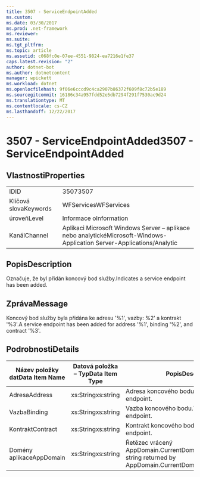 ```yaml
---
title: 3507 - ServiceEndpointAdded
ms.custom: 
ms.date: 03/30/2017
ms.prod: .net-framework
ms.reviewer: 
ms.suite: 
ms.tgt_pltfrm: 
ms.topic: article
ms.assetid: c068fc0e-07ee-4551-9824-ea7216e1fe37
caps.latest.revision: "2"
author: dotnet-bot
ms.author: dotnetcontent
manager: wpickett
ms.workload: dotnet
ms.openlocfilehash: 9f06e6cccd9c4ca2907b86372f609f8c72b5e189
ms.sourcegitcommit: 16186c34a957fdd52e5db7294f291f7530ac9d24
ms.translationtype: MT
ms.contentlocale: cs-CZ
ms.lasthandoff: 12/22/2017
---
```

# <a name="3507---serviceendpointadded"></a><span data-ttu-id="6b1e6-102">3507 - ServiceEndpointAdded</span><span class="sxs-lookup"><span data-stu-id="6b1e6-102">3507 - ServiceEndpointAdded</span></span>
## <a name="properties"></a><span data-ttu-id="6b1e6-103">Vlastnosti</span><span class="sxs-lookup"><span data-stu-id="6b1e6-103">Properties</span></span>  
  
|||  
|-|-|  
|<span data-ttu-id="6b1e6-104">ID</span><span class="sxs-lookup"><span data-stu-id="6b1e6-104">ID</span></span>|<span data-ttu-id="6b1e6-105">3507</span><span class="sxs-lookup"><span data-stu-id="6b1e6-105">3507</span></span>|  
|<span data-ttu-id="6b1e6-106">Klíčová slova</span><span class="sxs-lookup"><span data-stu-id="6b1e6-106">Keywords</span></span>|<span data-ttu-id="6b1e6-107">WFServices</span><span class="sxs-lookup"><span data-stu-id="6b1e6-107">WFServices</span></span>|  
|<span data-ttu-id="6b1e6-108">úroveň</span><span class="sxs-lookup"><span data-stu-id="6b1e6-108">Level</span></span>|<span data-ttu-id="6b1e6-109">Informace o</span><span class="sxs-lookup"><span data-stu-id="6b1e6-109">Information</span></span>|  
|<span data-ttu-id="6b1e6-110">Kanál</span><span class="sxs-lookup"><span data-stu-id="6b1e6-110">Channel</span></span>|<span data-ttu-id="6b1e6-111">Aplikaci Microsoft Windows Server – aplikace nebo analytické</span><span class="sxs-lookup"><span data-stu-id="6b1e6-111">Microsoft-Windows-Application Server-Applications/Analytic</span></span>|  
  
## <a name="description"></a><span data-ttu-id="6b1e6-112">Popis</span><span class="sxs-lookup"><span data-stu-id="6b1e6-112">Description</span></span>  
 <span data-ttu-id="6b1e6-113">Označuje, že byl přidán koncový bod služby.</span><span class="sxs-lookup"><span data-stu-id="6b1e6-113">Indicates a service endpoint has been added.</span></span>  
  
## <a name="message"></a><span data-ttu-id="6b1e6-114">Zpráva</span><span class="sxs-lookup"><span data-stu-id="6b1e6-114">Message</span></span>  
 <span data-ttu-id="6b1e6-115">Koncový bod služby byla přidána ke adresu '%1', vazby: %2' a kontrakt '%3'.</span><span class="sxs-lookup"><span data-stu-id="6b1e6-115">A service endpoint has been added for address '%1', binding '%2', and contract '%3'.</span></span>  
  
## <a name="details"></a><span data-ttu-id="6b1e6-116">Podrobnosti</span><span class="sxs-lookup"><span data-stu-id="6b1e6-116">Details</span></span>  
  
|<span data-ttu-id="6b1e6-117">Název položky dat</span><span class="sxs-lookup"><span data-stu-id="6b1e6-117">Data Item Name</span></span>|<span data-ttu-id="6b1e6-118">Datová položka – Typ</span><span class="sxs-lookup"><span data-stu-id="6b1e6-118">Data Item Type</span></span>|<span data-ttu-id="6b1e6-119">Popis</span><span class="sxs-lookup"><span data-stu-id="6b1e6-119">Description</span></span>|  
|--------------------|--------------------|-----------------|  
|<span data-ttu-id="6b1e6-120">Adresa</span><span class="sxs-lookup"><span data-stu-id="6b1e6-120">Address</span></span>|<span data-ttu-id="6b1e6-121">xs:String</span><span class="sxs-lookup"><span data-stu-id="6b1e6-121">xs:string</span></span>|<span data-ttu-id="6b1e6-122">Adresa koncového bodu.</span><span class="sxs-lookup"><span data-stu-id="6b1e6-122">The address of the endpoint.</span></span>|  
|<span data-ttu-id="6b1e6-123">Vazba</span><span class="sxs-lookup"><span data-stu-id="6b1e6-123">Binding</span></span>|<span data-ttu-id="6b1e6-124">xs:String</span><span class="sxs-lookup"><span data-stu-id="6b1e6-124">xs:string</span></span>|<span data-ttu-id="6b1e6-125">Vazba koncového bodu.</span><span class="sxs-lookup"><span data-stu-id="6b1e6-125">The binding of the endpoint.</span></span>|  
|<span data-ttu-id="6b1e6-126">Kontrakt</span><span class="sxs-lookup"><span data-stu-id="6b1e6-126">Contract</span></span>|<span data-ttu-id="6b1e6-127">xs:String</span><span class="sxs-lookup"><span data-stu-id="6b1e6-127">xs:string</span></span>|<span data-ttu-id="6b1e6-128">Kontrakt koncového bodu.</span><span class="sxs-lookup"><span data-stu-id="6b1e6-128">The contract of the endpoint.</span></span>|  
|<span data-ttu-id="6b1e6-129">Domény aplikace</span><span class="sxs-lookup"><span data-stu-id="6b1e6-129">AppDomain</span></span>|<span data-ttu-id="6b1e6-130">xs:String</span><span class="sxs-lookup"><span data-stu-id="6b1e6-130">xs:string</span></span>|<span data-ttu-id="6b1e6-131">Řetězec vrácený AppDomain.CurrentDomain.FriendlyName.</span><span class="sxs-lookup"><span data-stu-id="6b1e6-131">The string returned by AppDomain.CurrentDomain.FriendlyName.</span></span>|
